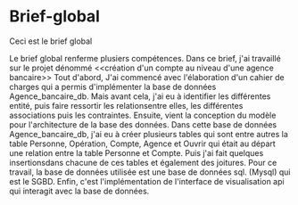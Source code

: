# Brief-global
Ceci est le brief global


Le brief global renferme plusiers compétences.
Dans ce brief, j'ai travaillé sur le projet dénommé <<création d'un compte au niveau d'une agence bancaire>>
Tout d'abord, J'ai commencé avec l'élaboration d'un cahier de charges qui a permis d'implémenter la base de données Agence_bancaire_db. 
Mais avant cela, j'ai eu à identifier les différentes entité, puis faire ressortir les relationsentre elles, les différentes associations puis les contraintes.
Ensuite, vient la conception du modèle pour l'architecture de la base des données.
Dans cette base de données Agence_bancaire_db, j'ai eu à créer plusieurs tables qui sont entre autres la table Personne, Opération, Compte, Agence et Ouvrir
qui était au départ une relation entre la table Personne et Compte. Puis j'ai fait quelques insertionsdans chacune de ces tables et également des joitures.
Pour ce travail, la base de données utilisée est une base de données sql. (Mysql) qui est le SGBD.
Enfin, c'est l'implémentation de l'interface de visualisation api qui interagit avec la base de données.
